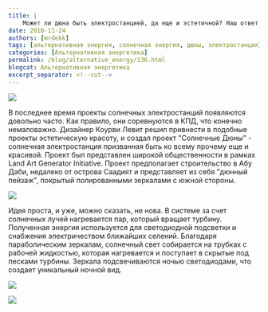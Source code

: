 ```yaml
---
title: |
    Может ли дюна быть электростанцией, да еще и эстетичной? Наш ответ да!
date: 2010-11-24
authors: [mrdekk]
tags: [альтернативная энергия, солнечная энергия, дюны, электростанция]
categories: [Альтернативная энергетика]
permalink: /blog/alternative_energy/136.html
blogcat: Альтернативная энергетика
excerpt_separator: <!--cut-->
---
```



![](http://itw66.ru/uploads/images/00/00/01/2010/11/24/3e4d5e.jpg)


В последнее время проекты солнечных электростанций появляются довольно часто. Как правило, они соревнуются в КПД, что конечно немаловажно. Дизайнер Коурви Левит решил привнести в подобные проекты эстетическую красоту, и создал проект "Солнечные Дюны" - солнечная электростанция призванная быть ко всему прочему еще и красивой. Проект был представлен широкой общественности в рамках Land Art Generator Initiative. Проект предполагает строительство в Абу Даби, недалеко от острова Саадият и представляет из себя "дюнный пейзаж", покрытый полированными зеркалами с южной стороны.


<!--cut-->



![](http://itw66.ru/uploads/images/00/00/01/2010/11/24/88d712.jpg)


Идея проста, и уже, можно сказать, не нова. В системе за счет солнечных лучей нагревается пар, который вращает турбину. Полученная энергия используется для светодиодной подсветки и снабжения электричеством ближайших селений. Благодаря параболическим зеркалам, солнечный свет собирается на трубках с рабочей жидкостью, которая нагревается и поступает в скрытые под песками турбины. Зеркала подсвечиваются ночью светодиодами, что создает уникальный ночной вид.


![](http://itw66.ru/uploads/images/00/00/01/2010/11/24/d2ca0e.jpg)


![](http://itw66.ru/uploads/images/00/00/01/2010/11/24/49c620.jpg)

